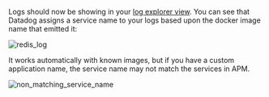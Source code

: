 Logs should now be showing in your [log explorer view](https://app.datadoghq.com/logs). You can see that Datadog assigns a service name to your logs based upon the docker image name that emitted it:

![redis_log](https://raw.githubusercontent.com/l0k0ms/workshops/master/log-workshop/images/redis_log.png)

It works automatically with known images, but if you have a custom application name, the service name may not match the services in APM.

![non_matching_service_name](https://raw.githubusercontent.com/l0k0ms/workshops/master/log-workshop/images/non_matching_service_name.png)
